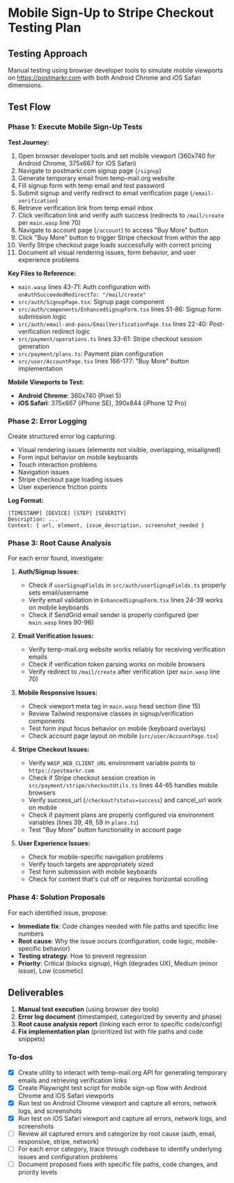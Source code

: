 # Mobile Sign-Up to Stripe Checkout Testing Plan

## Testing Approach

Manual testing using browser developer tools to simulate mobile viewports on https://postmarkr.com with both Android Chrome and iOS Safari dimensions.

## Test Flow

### Phase 1: Execute Mobile Sign-Up Tests

**Test Journey:**

1. Open browser developer tools and set mobile viewport (360x740 for Android Chrome, 375x667 for iOS Safari)
2. Navigate to postmarkr.com signup page (`/signup`)
3. Generate temporary email from temp-mail.org website
4. Fill signup form with temp email and test password
5. Submit signup and verify redirect to email verification page (`/email-verification`)
6. Retrieve verification link from temp email inbox
7. Click verification link and verify auth success (redirects to `/mail/create` per `main.wasp` line 70)
8. Navigate to account page (`/account`) to access "Buy More" button
9. Click "Buy More" button to trigger Stripe checkout from within the app
10. Verify Stripe checkout page loads successfully with correct pricing
11. Document all visual rendering issues, form behavior, and user experience problems

**Key Files to Reference:**

- `main.wasp` lines 43-71: Auth configuration with `onAuthSucceededRedirectTo: "/mail/create"`
- `src/auth/SignupPage.tsx`: Signup page component
- `src/auth/components/EnhancedSignupForm.tsx` lines 51-86: Signup form submission logic
- `src/auth/email-and-pass/EmailVerificationPage.tsx` lines 22-40: Post-verification redirect logic
- `src/payment/operations.ts` lines 33-61: Stripe checkout session generation
- `src/payment/plans.ts`: Payment plan configuration
- `src/user/AccountPage.tsx` lines 166-177: "Buy More" button implementation

**Mobile Viewports to Test:**

- **Android Chrome**: 360x740 (Pixel 5)
- **iOS Safari**: 375x667 (iPhone SE), 390x844 (iPhone 12 Pro)

### Phase 2: Error Logging

Create structured error log capturing:

- Visual rendering issues (elements not visible, overlapping, misaligned)
- Form input behavior on mobile keyboards
- Touch interaction problems
- Navigation issues
- Stripe checkout page loading issues
- User experience friction points

**Log Format:**

```
[TIMESTAMP] [DEVICE] [STEP] [SEVERITY]
Description: ...
Context: { url, element, issue_description, screenshot_needed }
```

### Phase 3: Root Cause Analysis

For each error found, investigate:

1. **Auth/Signup Issues:**

   - Check if `userSignupFields` in `src/auth/userSignupFields.ts` properly sets email/username
   - Verify email validation in `EnhancedSignupForm.tsx` lines 24-39 works on mobile keyboards
   - Check if SendGrid email sender is properly configured (per `main.wasp` lines 90-96)

2. **Email Verification Issues:**

   - Verify temp-mail.org website works reliably for receiving verification emails
   - Check if verification token parsing works on mobile browsers
   - Verify redirect to `/mail/create` after verification (per `main.wasp` line 70)

3. **Mobile Responsive Issues:**

   - Check viewport meta tag in `main.wasp` head section (line 15)
   - Review Tailwind responsive classes in signup/verification components
   - Test form input focus behavior on mobile (keyboard overlays)
   - Check account page layout on mobile (`src/user/AccountPage.tsx`)

4. **Stripe Checkout Issues:**

   - Verify `WASP_WEB_CLIENT_URL` environment variable points to `https://postmarkr.com`
   - Check if Stripe checkout session creation in `src/payment/stripe/checkoutUtils.ts` lines 44-65 handles mobile browsers
   - Verify success_url (`/checkout?status=success`) and cancel_url work on mobile
   - Check if payment plans are properly configured via environment variables (lines 39, 49, 59 in `plans.ts`)
   - Test "Buy More" button functionality in account page

5. **User Experience Issues:**

   - Check for mobile-specific navigation problems
   - Verify touch targets are appropriately sized
   - Test form submission with mobile keyboards
   - Check for content that's cut off or requires horizontal scrolling

### Phase 4: Solution Proposals

For each identified issue, propose:

- **Immediate fix**: Code changes needed with file paths and specific line numbers
- **Root cause**: Why the issue occurs (configuration, code logic, mobile-specific behavior)
- **Testing strategy**: How to prevent regression
- **Priority**: Critical (blocks signup), High (degrades UX), Medium (minor issue), Low (cosmetic)

## Deliverables

1. **Manual test execution** (using browser dev tools)
2. **Error log document** (timestamped, categorized by severity and phase)
3. **Root cause analysis report** (linking each error to specific code/config)
4. **Fix implementation plan** (prioritized list with file paths and code snippets)

### To-dos

- [x] Create utility to interact with temp-mail.org API for generating temporary emails and retrieving verification links
- [x] Create Playwright test script for mobile sign-up flow with Android Chrome and iOS Safari viewports
- [x] Run test on Android Chrome viewport and capture all errors, network logs, and screenshots
- [x] Run test on iOS Safari viewport and capture all errors, network logs, and screenshots
- [ ] Review all captured errors and categorize by root cause (auth, email, responsive, stripe, network)
- [ ] For each error category, trace through codebase to identify underlying issues and configuration problems
- [ ] Document proposed fixes with specific file paths, code changes, and priority levels

